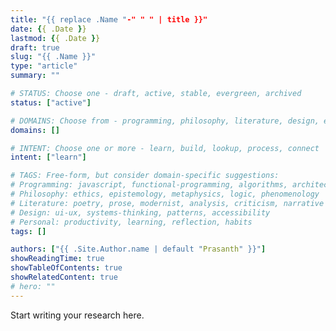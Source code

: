 ```yaml
---
title: "{{ replace .Name "-" " " | title }}"
date: {{ .Date }}
lastmod: {{ .Date }}
draft: true
slug: "{{ .Name }}"
type: "article"
summary: ""

# STATUS: Choose one - draft, active, stable, evergreen, archived
status: ["active"]

# DOMAINS: Choose from - programming, philosophy, literature, design, entrepreneurship, personal
domains: []

# INTENT: Choose one or more - learn, build, lookup, process, connect
intent: ["learn"]

# TAGS: Free-form, but consider domain-specific suggestions:
# Programming: javascript, functional-programming, algorithms, architecture, debugging
# Philosophy: ethics, epistemology, metaphysics, logic, phenomenology
# Literature: poetry, prose, modernist, analysis, criticism, narrative
# Design: ui-ux, systems-thinking, patterns, accessibility
# Personal: productivity, learning, reflection, habits
tags: []

authors: ["{{ .Site.Author.name | default "Prasanth" }}"]
showReadingTime: true
showTableOfContents: true
showRelatedContent: true
# hero: ""
---
```


Start writing your research here.
